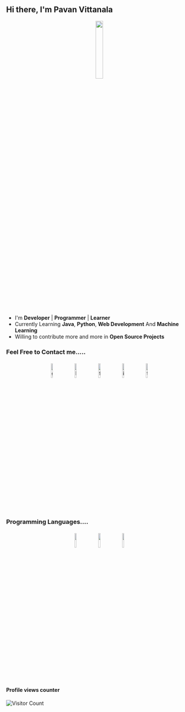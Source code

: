 ## Hi there, I'm Pavan Vittanala

<p align="center">
<img width="20%" src="https://img.icons8.com/ios-filled/96/000000/programming.png"/>
</p>


- I'm **Developer** | **Programmer** | **Learner**
- Currently Learning **Java**, **Python**, **Web Development** And **Machine Learning**
- Willing to contribute more and more in **Open Source Projects**


### Feel Free to Contact me.....

<p align="center">
	<a href="https://github.com/pavanvittanala"><img alt="github" width="10%" style="padding:5px" src="https://img.icons8.com/clouds/100/000000/github.png"/></a>
	<a href="https://www.linkedin.com/in/pavanvittanala/"><img alt="linkedin" width="10%" style="padding:5px" src="https://img.icons8.com/clouds/100/000000/linkedin.png"/></a>
	<a href="https://www.facebook.com/VittanalaPavan"><img alt="facebook" width="10%" style="padding:5px" src="https://img.icons8.com/clouds/100/000000/facebook-new.png"/></a>
	<a href="https://www.instagram.com/vittanala.pavan___00.02/"><img alt="instagram" width="10%" style="padding:5px" src="https://img.icons8.com/clouds/100/000000/instagram.png"/></a>
	<a href="https://twitter.com/pavan_vittanala"><img alt="twitter" width="10%" style="padding:5px" src="https://img.icons8.com/clouds/100/000000/twitter.png"/></a>
</p>

### Programming Languages....

<p align="center">
	<img width="10%" style="padding:5px" src="https://img.icons8.com/color/144/000000/java-coffee-cup-logo.png"/>
	<img width="10%" style="padding:5px" src="https://img.icons8.com/color/144/000000/python.png"/>
	<img width="10%" style="padding:5px" src="https://img.icons8.com/color/144/000000/javascript.png"/>
</p>

#### Profile views counter
![Visitor Count](https://profile-counter.glitch.me/{pavanvittanala}/count.svg)
<!---
pavanvittanala/pavanvittanala is a ✨ special ✨ repository because its `README.md` (this file) appears on your GitHub profile.
You can click the Preview link to take a look at your changes.
--->
